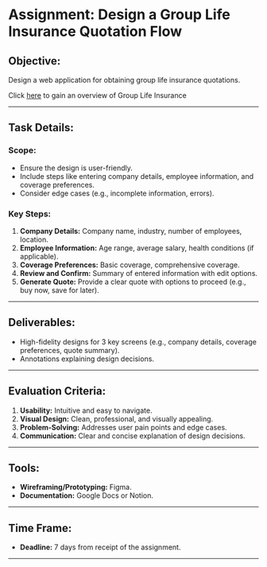 # Assignment: Design a Group Life Insurance Quotation Flow

## Objective:
Design a web application for obtaining group life insurance quotations.

Click [here](https://www.investopedia.com/terms/g/group-life-insurance.asp) to gain an overview of Group Life Insurance

---

## Task Details:

### Scope:
- Ensure the design is user-friendly.
- Include steps like entering company details, employee information, and coverage preferences.
- Consider edge cases (e.g., incomplete information, errors).

### Key Steps:
1. **Company Details:** Company name, industry, number of employees, location.
2. **Employee Information:** Age range, average salary, health conditions (if applicable).
3. **Coverage Preferences:** Basic coverage, comprehensive coverage.
4. **Review and Confirm:** Summary of entered information with edit options.
5. **Generate Quote:** Provide a clear quote with options to proceed (e.g., buy now, save for later).

---

## Deliverables:
- High-fidelity designs for 3 key screens (e.g., company details, coverage preferences, quote summary).
- Annotations explaining design decisions.

---

## Evaluation Criteria:

1. **Usability:** Intuitive and easy to navigate.
2. **Visual Design:** Clean, professional, and visually appealing.
3. **Problem-Solving:** Addresses user pain points and edge cases.
4. **Communication:** Clear and concise explanation of design decisions.

---

## Tools:
- **Wireframing/Prototyping:** Figma.
- **Documentation:** Google Docs or Notion.

---

## Time Frame:
- **Deadline:** 7 days from receipt of the assignment.

---
